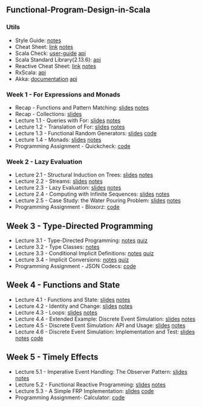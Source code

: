 ## Functional-Program-Design-in-Scala

### Utils
- Style Guide: [notes](https://github.com/mariasintea/Functional-Program-Design-in-Scala/blob/main/utils/Style-Guide.pdf)
- Cheat Sheet: [link](https://docs.scala-lang.org/cheatsheets/) [notes](https://github.com/mariasintea/Functional-Program-Design-in-Scala/blob/main/utils/Cheat-Sheet.pdf)
- Scala Check: [user-guide](https://github.com/typelevel/scalacheck/blob/main/doc/UserGuide.md) [api](https://www.scalacheck.org/files/scalacheck_2.11-1.12.2-api/index.html#package)
- Scala Standard Library(2.13.6): [api](https://www.scala-lang.org/api/current/)
- Reactive Cheat Sheet: [link](https://github.com/sjuvekar/reactive-programming-scala/blob/master/ReactiveCheatSheet.md) [notes](https://github.com/mariasintea/Functional-Program-Design-in-Scala/blob/main/utils/Reactive-Cheat-Sheet.pdf)
- RxScala: [api](http://reactivex.io/rxscala/scaladoc/index.html#package)
- Akka: [documentation](https://doc.akka.io/docs/akka/2.4/scala.html) [api](https://doc.akka.io/api/akka/2.4/)


### Week 1 - For Expressions and Monads
- Recap - Functions and Pattern Matching: [slides](https://github.com/mariasintea/Functional-Program-Design-in-Scala/blob/main/week-1/Recap-Functions-and-Pattern-Matching.pdf) [notes](https://github.com/mariasintea/Functional-Program-Design-in-Scala/blob/main/week-1/Recap-Functions-and-Pattern-Matching-Notes.pdf)
- Recap - Collections: [slides](https://github.com/mariasintea/Functional-Program-Design-in-Scala/blob/main/week-1/Recap-Collections.pdf) 
- Lecture 1.1 - Queries with For: [slides](https://github.com/mariasintea/Functional-Program-Design-in-Scala/blob/main/week-1/Lecture1.1-Queries-with-For.pdf) [notes](https://github.com/mariasintea/Functional-Program-Design-in-Scala/blob/main/week-1/Lecture1.1-Queries-with-For-Notes.pdf)
- Lecture 1.2 - Translation of For: [slides](https://github.com/mariasintea/Functional-Program-Design-in-Scala/blob/main/week-1/Lecture1.2-Translation-of-For.pdf) [notes](https://github.com/mariasintea/Functional-Program-Design-in-Scala/blob/main/week-1/Lecture1.2-Translation-of-For-Notes.pdf)
- Lecture 1.3 - Functional Random Generators: [slides](https://github.com/mariasintea/Functional-Program-Design-in-Scala/tree/main/week-1/Lecture1.3-Functional-Random-Generators.pdf) [code](https://github.com/mariasintea/Functional-Program-Design-in-Scala/tree/main/week-1/RandomGenerators/src)
- Lecture 1.4 - Monads: [slides]() [notes]()
- Programming Assignment - Quickcheck: [code]()

### Week 2 - Lazy Evaluation
- Lecture 2.1 - Structural Induction on Trees: [slides]() [notes]()
- Lecture 2.2 - Streams: [slides]() [notes]()
- Lecture 2.3 - Lazy Evaluation: [slides]() [notes]()
- Lecture 2.4 - Computing with Infinite Sequences: [slides]() [notes]()
- Lecture 2.5 - Case Study: the Water Pouring Problem: [slides]() [notes]()
- Programming Assignment - Bloxorz: [code]()

## Week 3 - Type-Directed Programming
- Lecture 3.1 - Type-Directed Programming: [notes]() [quiz]()
- Lecture 3.2 - Type Classes: [notes]()
- Lecture 3.3 - Conditional Implicit Definitions: [notes]() [quiz]()
- Lecture 3.4 - Implicit Conversions: [notes]() [quiz]()
- Programming Assignment - JSON Codecs: [code]()

## Week 4 - Functions and State
- Lecture 4.1 - Functions and State: [slides]() [notes]()
- Lecture 4.2 - Identity and Change: [slides]() [notes]()
- Lecture 4.3 - Loops: [slides]() [notes]()
- Lecture 4.4 - Extended Example: Discrete Event Simulation: [slides]() [notes]()
- Lecture 4.5 - Discrete Event Simulation: API and Usage: [slides]() [notes]()
- Lecture 4.6 - Discrete Event Simulation: Implementation and Test: [slides]() [notes]() [code]()

## Week 5 - Timely Effects
- Lecture 5.1 - Imperative Event Handling: The Observer Pattern: [slides]() [notes]()
- Lecture 5.2 - Functional Reactive Programming: [slides]() [notes]()
- Lecture 5.3 - A Simple FRP Implementation: [slides]() [code]()
- Programming Assignment- Calculator: [code]()
